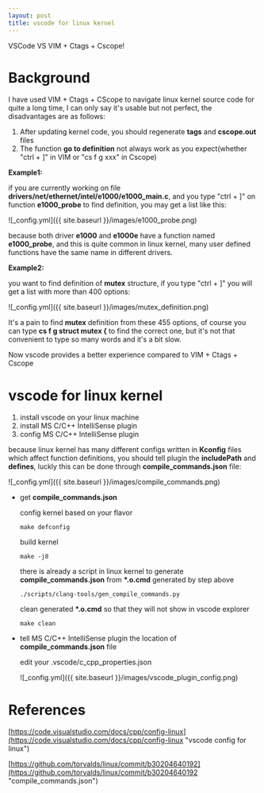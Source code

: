 ```yaml
---
layout: post
title: vscode for linux kernel
---
```


VSCode VS VIM + Ctags + Cscope!

# Background
I have used VIM + Ctags + CScope to navigate linux kernel source code for quite a long time, I can only say it's usable but not perfect, the disadvantages are as follows:

1. After updating kernel code, you should regenerate **tags** and **cscope.out** files
2. The function **go to definition** not always work as you expect(whether "ctrl + ]" in VIM or "cs f g xxx" in Cscope)

**Example1:**

if you are currently working on file **drivers/net/ethernet/intel/e1000/e1000_main.c**, and you type "ctrl + ]" on function **e1000_probe** to find definition, you may get a list like this:

![_config.yml]({{ site.baseurl }}/images/e1000_probe.png)

because both driver **e1000** and **e1000e** have a function named **e1000_probe**, and this is quite common in linux kernel, many user defined functions have the same name in different drivers.

**Example2:**

you want to find definition of **mutex** structure, if you type "ctrl + ]" you will get a list with more than 400 options:

![_config.yml]({{ site.baseurl }}/images/mutex_definition.png)
    
It's a pain to find **mutex** definition from these 455 options, of course you can type **cs f g struct mutex {** to find the correct one, but it's not that convenient to type so many words and it's a bit slow.

Now vscode provides a better experience compared to VIM + Ctags + Cscope

# vscode for linux kernel
1. install vscode on your linux machine
2. install MS C/C++ IntelliSense plugin
3. config MS C/C++ IntelliSense plugin

because linux kernel has many different configs written in **Kconfig** files which affect function definitions, you should tell plugin the **includePath** and **defines**, luckly this can be done through **compile_commands.json** file:

![_config.yml]({{ site.baseurl }}/images/compile_commands.png)

- get **compile_commands.json**

    config kernel based on your flavor
    ```shell
    make defconfig
    ```
    build kernel
    ```shell
    make -j8
    ```
    there is already a script in linux kernel to generate **compile_commands.json** from **\*.o.cmd** generated by step above
    ```shell
    ./scripts/clang-tools/gen_compile_commands.py
    ```
    clean generated **\*.o.cmd** so that they will not show in vscode explorer
    ```shell
    make clean
    ```
- tell MS C/C++ IntelliSense plugin the location of **compile_commands.json** file

    edit your .vscode/c_cpp_properties.json

    ![_config.yml]({{ site.baseurl }}/images/vscode_plugin_config.png)

# References
[https://code.visualstudio.com/docs/cpp/config-linux](https://code.visualstudio.com/docs/cpp/config-linux "vscode config for linux")

[https://github.com/torvalds/linux/commit/b30204640192](https://github.com/torvalds/linux/commit/b30204640192 "compile_commands.json")
